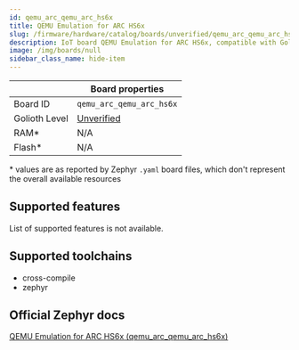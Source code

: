 ```yaml
---
id: qemu_arc_qemu_arc_hs6x
title: QEMU Emulation for ARC HS6x
slug: /firmware/hardware/catalog/boards/unverified/qemu_arc_qemu_arc_hs6x
description: IoT board QEMU Emulation for ARC HS6x, compatible with Golioth at unverified level.
image: /img/boards/null
sidebar_class_name: hide-item
---
```


[//]: # (This is an auto-generated file, do not edit! Changes to it will be lost upon re-generation)



|                | Board properties     |
| -------------  | -------------------- |
| Board ID       | `qemu_arc_qemu_arc_hs6x` |
| Golioth Level  | [Unverified](/firmware/hardware#unverified-boards) |
| RAM*           | N/A |
| Flash*         | N/A |

\* values are as reported by Zephyr `.yaml` board files, which don't represent the overall available resources



## Supported features

List of supported features is not available.

## Supported toolchains

* cross-compile
* zephyr

## Official Zephyr docs

[QEMU Emulation for ARC HS6x (qemu_arc_qemu_arc_hs6x)](https://docs.zephyrproject.org/latest/boards/qemu/arc/doc/index.html)
